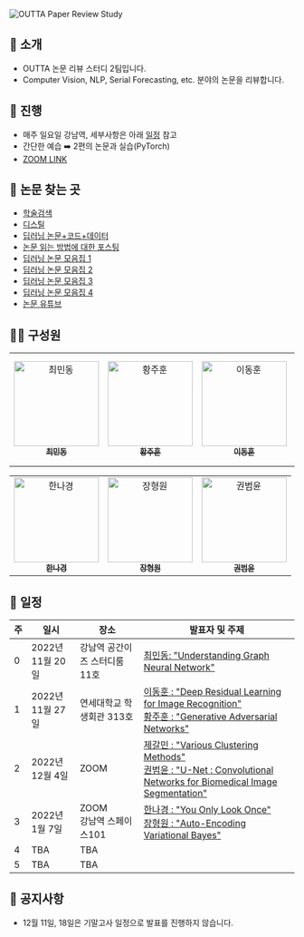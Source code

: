 ![OUTTA Paper Review Study](https://capsule-render.vercel.app/api?type=transparent&fontColor=703ee5&text=OUTTA%20Paper%20Review%20Study&height=150&fontSize=60&desc=We%20Review%20Various%20Papers%20about%20Deep%20Learning&descAlignY=76&descAlign=50)

## 👾 소개

- OUTTA 논문 리뷰 스터디 2팀입니다.
- Computer Vision, NLP, Serial Forecasting, etc. 분야의 논문을 리뷰합니다.

## 🍆 진행

- 매주 일요일 강남역, 세부사항은 아래 [일정](#일정) 참고
- 간단한 예습 ➡️ 2편의 논문과 실습(PyTorch)
- [ZOOM LINK](https://snu-ac-kr.zoom.us/j/8996775094?pwd=akhCMDZPRnR3VisrcFNvU20rbFpUdz09)

## 🍠 논문 찾는 곳

- [학술검색](https://github.com/WittmannF/sort-google-scholar)
- [디스틸](https://distill.pub)
- [딥러닝 논문+코드+데이터](https://paperswithcode.com)
- [논문 읽는 방법에 대한 포스팅](https://facerain.club/how-to-read-paper-andrew)
- [딥러닝 논문 모음집 1](https://github.com/terryum/awesome-deep-learning-papers)
- [딥러닝 논문 모음집 2](https://www.notion.so/c3b3474d18ef4304b23ea360367a5137?v=5d763ad5773f44eb950f49de7d7671bd)
- [딥러닝 논문 모음집 3](https://pouncing-healer-4e5.notion.site/c720d1c861594747bad3e2077ef47c6e?v=9bd86147ada741b68f3871651d48107d)
- [딥러닝 논문 모음집 4](https://github.com/floodsung/Deep-Learning-Papers-Reading-Roadmap)
- [논문 유튜브](https://youtube.com/c/dongbinna)

## 🙇‍♀️ 구성원

<table>
  <tbody>
    <tr>
    </tr>
    <tr height="200px">
    <td align="center"><a href="https://github.com/orange-fritters"><img src="https://avatars.githubusercontent.com/u/102352334?v=4" width="150px;" alt="최민동"/><br /><sub><b>최민동</b><br />
		</td>
  	<td align="center"><a href="https://github.com/jjjuhoon"><img src="https://avatars.githubusercontent.com/u/98207658?v=4" width="150px;" alt="황주훈"/><br /><sub><b>황주훈</b><br />
		</td>
  <td align="center"><a href="https://github.com/ddongee"><img src="https://avatars.githubusercontent.com/u/117915432?v=4" width="150px;" alt="이동훈"/><br /><sub><b>이동훈</b><br />
	</td>
  <td align="center"><a href="https://github.com/gaallmin"><img src="https://avatars.githubusercontent.com/u/86390492?v=4" width="150px;" alt="제갈민"/><br /><sub><b>제갈민</b>
	</td>
 
 <table>
  <tbody>
	 <tr>
      <td align="center"><a href="https://github.com/nkhan-sungshin"><img src="https://avatars.githubusercontent.com/u/90125398?v=4" width="150px;" alt="한나경"/><br /><sub><b>한나경</b>
			</td>
      <td align="center"><a href="https://github.com/HyeongWoen-Jang"><img src="https://avatars.githubusercontent.com/u/90303884?v=4" width="150px;" alt="장형원"/><br /><sub><b>장형원</b>
			</td>
      <td align="center"><a href="https://github.com/Dokko1"><img src="https://avatars.githubusercontent.com/u/105796818?v=4" width="150px;" alt="권범윤"/><br /><sub><b>권범윤</b>
			</td>
  </tbody>
</table>

## 📆 일정

| 주 | 일시 | 장소 | 발표자 및 주제 |
| --- | --- | --- | --- |
| 0 | 2022년 11월 20일 | 강남역 공간이즈 스터디룸 11호 | [최민동: "Understanding Graph Neural Network"](Nov_20/Understanding_Graph_Neural_Network.pdf) |
| 1 | 2022년 11월 27일 | 연세대학교 학생회관 313호 | [이동훈 : "Deep Residual Learning for Image Recognition"](Nov_27/Deep_Residual_Learning_for_Image_Recognition.pdf)<br> [황주훈 : "Generative Adversarial Networks"](Nov_27/Generative_Adversarial_Networks.pdf) |
| 2 | 2022년 12월 4일 | ZOOM | [제갈민 : "Various Clustering Methods"](Dec_4/U_Net_Convolutional_Networks_for_Biomedical_Image_Segmentation.pdf)<br> [권범윤 : "U-Net : Convolutional Networks for Biomedical Image Segmentation"](Dec_4/U_Net_Convolutional_Networks_for_Biomedical_Image_Segmentation.pdf) |
| 3 | 2022년 1월 7일 | ZOOM<br>강남역 스페이스101 | [한나경 : "You Only Look Once"](Jan_7/You_Only_Look_Once.pdf)<br> [장형원 : "Auto-Encoding Variational Bayes"](Jan_7/Auto-Encoding_Variational_Bayes.pdf) |  |
| 4 | TBA | TBA |  |
| 5 | TBA | TBA |  |

## 📣 공지사항

- 12월 11일, 18일은 기말고사 일정으로 발표를 진행하지 않습니다.

